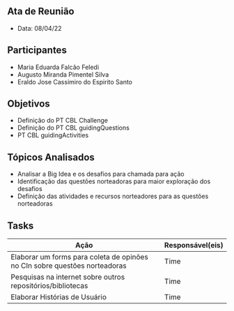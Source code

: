 ## Ata de Reunião
* Data: 08/04/22
## Participantes
  * Maria Eduarda Falcão Feledi
  * Augusto Miranda Pimentel Silva
  * Eraldo Jose Cassimiro do Espirito Santo
## Objetivos
* Definição do PT CBL Challenge
* Definição do PT CBL guidingQuestions
* PT CBL guidingActivities
## Tópicos Analisados
* Analisar a Big Idea e os desafios para chamada para ação
* Identificação das questões norteadoras para maior exploração dos desafios
* Definição das atividades e recursos norteadores para as questões norteadoras
## Tasks
| Ação | Responsável(eis) |
|----------|----------|
| Elaborar um forms para coleta de opinões no CIn sobre questões norteadoras           | Time     |
| Pesquisas na internet sobre outros repositórios/bibliotecas          | Time     |
| Elaborar Histórias de Usuário          | Time     |

